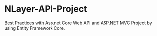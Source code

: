 # NLayer-API-Project

Best Practices with Asp.net Core Web API and ASP.NET MVC Project by using Entity Framework Core.

